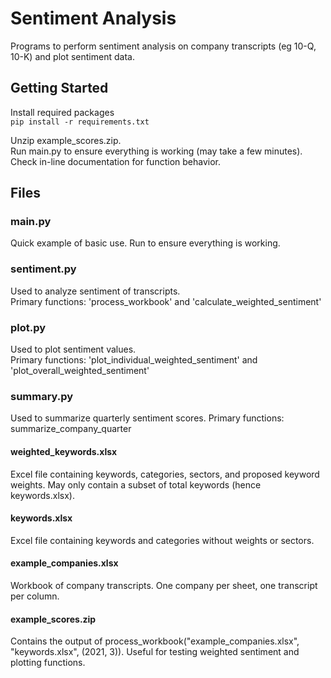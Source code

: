 # Sentiment Analysis

Programs to perform sentiment analysis on company transcripts (eg 10-Q, 10-K) and plot sentiment data.

## Getting Started

Install required packages  
`pip install -r requirements.txt`

Unzip example_scores.zip.
\
Run main.py to ensure everything is working (may take a few minutes).
\
Check in-line documentation for function behavior.

## Files

### main.py

Quick example of basic use. Run to ensure everything is working.

### sentiment.py

Used to analyze sentiment of transcripts.  
Primary functions: 'process_workbook' and 'calculate_weighted_sentiment'

### plot.py

Used to plot sentiment values.  
Primary functions: 'plot_individual_weighted_sentiment' and 'plot_overall_weighted_sentiment'

### summary.py

Used to summarize quarterly sentiment scores.
Primary functions: summarize_company_quarter

#### weighted_keywords.xlsx

Excel file containing keywords, categories, sectors, and proposed keyword weights. May only contain a subset of total keywords (hence keywords.xlsx).

#### keywords.xlsx

Excel file containing keywords and categories without weights or sectors.

#### example_companies.xlsx

Workbook of company transcripts. One company per sheet, one transcript per column.

#### example_scores.zip

Contains the output of process_workbook("example_companies.xlsx", "keywords.xlsx", (2021, 3)). Useful for testing weighted sentiment and plotting functions.

